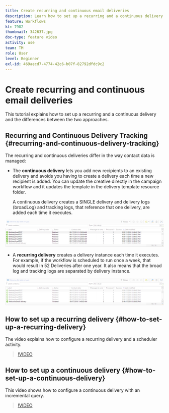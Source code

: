 ```yaml
---
title: Create recurring and continuous email deliveries
description: Learn how to set up a recurring and a continuous delivery and understand the differences between the two approaches.
feature: Workflows
kt: 7982
thumbnail: 342637.jpg
doc-type: feature video
activity: use
team: TM
role: User
level: Beginner
exl-id: 469aecd7-4774-42c6-b07f-82792dfdc9c2
---
```

# Create recurring and continuous email deliveries

This tutorial explains how to set up a recurring and a continuous delivery and the differences between the two approaches.  

## Recurring and Continuous Delivery Tracking {#recurring-and-continuous-delivery-tracking}

The recurring and continuous deliveries differ in the way contact data is managed:

* The **continuous delivery** lets you add new recipients to an existing delivery and avoids you having to create a delivery each time a new recipient is added. You can update the creative directly in the campaign workflow and it updates the template in the delivery template resource folder.  
  
  A continuous delivery creates a SINGLE delivery and delivery logs (broadLog) and tracking logs, that reference that one delivery, are added each time it executes.

![Continuous Delivery](/help/assets/delivery_continuous.jpg)

* A **recurring delivery** creates a delivery instance each time it executes. For example, if the workflow is scheduled to run once a week, that would result in 52 Deliveries after one year. It also means that the broad log and tracking logs are separated by delivery instance.

![Recurring Delivery](/help/assets/delivery_recurring.jpg)

## How to set up a recurring delivery {#how-to-set-up-a-recurring-delivery}

The video explains how to configure a recurring delivery and a scheduler activity.

>[!VIDEO](https://video.tv.adobe.com/v/342638?quality=12&learn=on)

## How to set up a continuous delivery {#how-to-set-up-a-continuous-delivery}

This video shows how to configure a continuous delivery with an incremental query.

>[!VIDEO](https://video.tv.adobe.com/v/342637?quality=12&learn=on)
